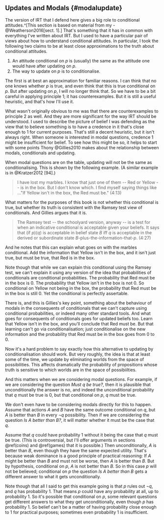 ## Updates and Modals {#modalupdate}

The version of IRT that I defend here gives a big role to conditional attitudes.^[This section is based on material from my -@Weatherson2016[sect. 1].] That's something that it has in common with everything I've written about IRT. But I used to have a particular pair of views about how to understand conditional attitudes. In particular, I took the following two claims to be at least close approximations to the truth about conditional attitudes.

1. An attitude conditional on $p$ is (usually) the same as the attitude one would have after updating on $p$.
2. The way to update on $p$ is to conditionalise.

The first is at best an approximation for familiar reasons. I can think that no one knows whether $p$ is true, and even think that this is true conditional on $p$. But after updating on $p$, I will no longer think that. So we have to be a bit careful in applying principle 1; it has counterexamples. But it is still a useful heuristic, and that's how I'll use it.

What wasn't originally obvious to me was that there are counterexamples to principle 2 as well. And they are more significant for the way IRT should be understood. I used to describe the picture of belief I was defending as the view that to believe something is to have a credence in it that's close enough to 1 for current purposes. That's still a decent heuristic, but it isn't always right. When someone is interested in modal questions, credence 1 might be insufficient for belief. To see how this might be so, it helps to start with some points Thony @Gillies2010 makes about the relationship between modals, conditionals and updating. 

When modal questions are on the table, updating will not be the same as conditionalising. This is shown by the following example. (A similar example is in @Kratzer2012 [94].)

> I have lost my marbles. I know that just one of them -- Red or Yellow -- is in the box. But I don't know which. I find myself saying things like ..."If Yellow isn't in the box, the Red must be." (4:13)

What matters for the purposes of this book is not whether this conditional is true, but whether its truth is consistent with the Ramsey test view of conditionals. And Gillies argues that it is.

> The Ramsey test -- the schoolyard version, anyway -- is a test for when an indicative conditional is acceptable given your beliefs. It says that (if *p*)(*q*) is acceptable in belief state *B* iff *q* is acceptable in the derived or subordinate state *B*-plus-the-information-that-*p*. (4:27)

And he notes that this can explain what goes on with the marbles conditional. Add the information that Yellow isn't in the box, and it isn't just true, but must be true, that Red is in the box.

Note though that while we can explain this conditional using the Ramsey test, we can't explain it using any version of the idea that probabilities of conditionals are conditional probabilities. The probability that Red must be in the box is 0. The probability that Yellow isn't in the box is not 0. So conditional on Yellow not being in the box, the probability that Red must be in the box is still 0. Yet the conditional is perfectly assertable.

There is, and this is Gillies's key point, something about the behaviour of modals in the consequents of conditionals that we can't capture using conditional probabilities, or indeed many other standard tools. And what goes for consequents of conditionals goes for updated beliefs too. Learn that Yellow isn't in the box, and you'll conclude that Red must be. But that learning can't go via conditionalisation; just conditionalise on the new information and the probability that Red must be in the box goes from 0 to 0.

Now it's a hard problem to say exactly how this alternative to updating by conditionalisation should work. But very roughly, the idea is that at least some of the time, we update by eliminating worlds from the space of possibilities. This affects dramatically the probability of propositions whose truth is sensitive to which worlds are in the space of possibiilties.

And this matters when we are considering modal questions. For example, if we are considering the question _Must q be true?_, then it is plausible that unconditionally the answer is no, and indeed the unconditional probability that $q$ must be true is 0, but that conditional on $p$, $q$ must be true.

We don't even have to be considering modals directly for this to happen. Assume that actions $A$ and $B$ have the same outcome conditional on $q$, but $A$ is better than $B$ in every $\neg q$ possibility. Then if we are considering the question _Is A better than B?_, it will matter whether it must be the case that $q$.

Assume that $q$ could have probability 1 without it being the case that $q$ must be true. (This is controversial, but I'll offer arguments in sections \@ref(coins) and \@ref(games) that it is possible.) Then unconditionally, $A$ is better than $B$, even though they have the same expected utility. That's because weak dominance is a good principle of practical reasoning: If $A$ might be better than $B$ and must not be worse, then $A$ is better than $B$. But by hypothesis, conditional on $p$, $A$ is not better than $B$. So in this case $p$ will not be believed; conditional on $p$ the question _Is A better than B_ gets a different answer to what it gets unconditionally.

Note though that all I said to get this example going is that $p$ rules out $\neg q$, and $q$ has probability 1. That means $p$ could have any probability at all, up to probability 1. So it's possible that conditional on $p$, some relevant questions get different answers to what they get unconditionally, even though $p$ has probability 1. So belief can't be a matter of having probability close enough to 1 for practical purposes; sometimes even probability 1 is insufficient.
